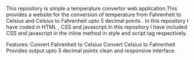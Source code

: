 This repository is simple a temperature convertor web application.This provides a website for the conversion of temperature from Fahrenheit to Celsius and Celsius to Fahrenheit upto 5 decimal points . In this 
repository I have coded in HTML , CSS and javascript.In this repository I have included CSS and javascript in the inline method in style and script tag respectively.

Features:
Convert Fahrenheit to Celsius
Convert Celsius to Fahrenheit
Provides output upto 5 decimal points
clean and responsive interface.

